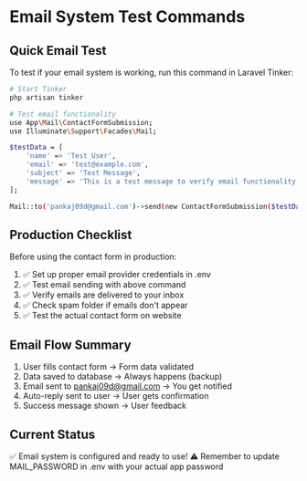 # Email System Test Commands

## Quick Email Test
To test if your email system is working, run this command in Laravel Tinker:

```bash
# Start Tinker
php artisan tinker

# Test email functionality
use App\Mail\ContactFormSubmission;
use Illuminate\Support\Facades\Mail;

$testData = [
    'name' => 'Test User',
    'email' => 'test@example.com',
    'subject' => 'Test Message',
    'message' => 'This is a test message to verify email functionality.'
];

Mail::to('pankaj09d@gmail.com')->send(new ContactFormSubmission($testData));
```

## Production Checklist
Before using the contact form in production:

1. ✅ Set up proper email provider credentials in .env
2. ✅ Test email sending with above command
3. ✅ Verify emails are delivered to your inbox
4. ✅ Check spam folder if emails don't appear
5. ✅ Test the actual contact form on website

## Email Flow Summary
1. User fills contact form → Form data validated
2. Data saved to database → Always happens (backup)
3. Email sent to pankaj09d@gmail.com → You get notified
4. Auto-reply sent to user → User gets confirmation
5. Success message shown → User feedback

## Current Status
✅ Email system is configured and ready to use!
⚠️ Remember to update MAIL_PASSWORD in .env with your actual app password